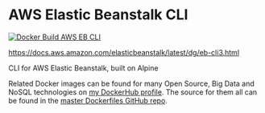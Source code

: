 # AWS Elastic Beanstalk CLI

[![Docker Build AWS EB CLI](https://github.com/HariSekhon/Dockerfiles/actions/workflows/docker_build_aws_eb_cli.yaml/badge.svg)](https://github.com/HariSekhon/Dockerfiles/actions/workflows/docker_build_aws_eb_cli.yaml)

https://docs.aws.amazon.com/elasticbeanstalk/latest/dg/eb-cli3.html

CLI for AWS Elastic Beanstalk, built on Alpine

Related Docker images can be found for many Open Source, Big Data and NoSQL technologies on [my DockerHub profile](https://hub.docker.com/r/harisekhon). The source for them all can be found in the [master Dockerfiles GitHub repo](https://github.com/HariSekhon/Dockerfiles/).
